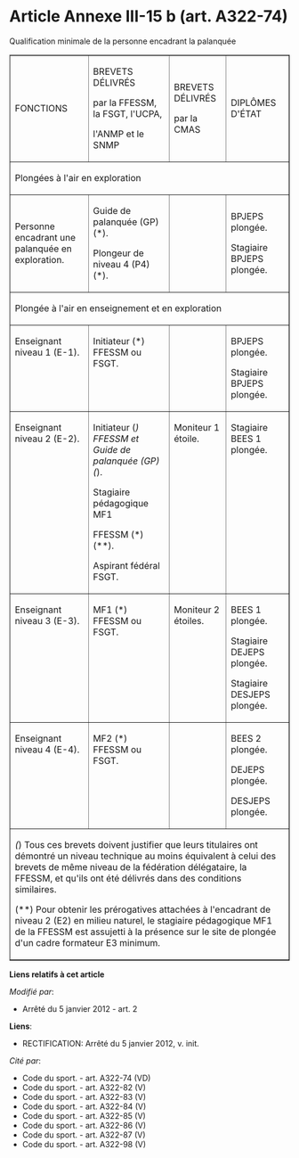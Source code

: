 # Article Annexe III-15 b (art. A322-74)

Qualification minimale de la personne encadrant la palanquée

<table cellpadding="0" border="1" width="680">
  <tbody>
    <tr>
      <td>

FONCTIONS

</td>
      <td>

BREVETS DÉLIVRÉS

par la FFESSM, la FSGT, l'UCPA,

l'ANMP et le SNMP

</td>
      <td>

BREVETS DÉLIVRÉS

par la CMAS

</td>
      <td>

DIPLÔMES D'ÉTAT

</td>
    </tr>
    <tr>
      <td colspan="4">

Plongées à l'air en exploration

</td>
    </tr>
    <tr>
      <td>

Personne encadrant une palanquée en exploration.

</td>
      <td>

Guide de palanquée (GP) (*).

Plongeur de niveau 4 (P4) (*).

</td>
      <td>
      </td><td>

BPJEPS plongée.

Stagiaire BPJEPS plongée.

</td>
    </tr>
    <tr>
      <td colspan="4">

Plongée à l'air en enseignement et en exploration

</td>
    </tr>
    <tr>
      <td valign="top">

Enseignant niveau 1 (E-1).

</td>
      <td valign="top">

Initiateur (*) FFESSM ou FSGT.

</td>
      <td valign="top">
      </td><td valign="top">

BPJEPS plongée.

Stagiaire BPJEPS plongée.

</td>
    </tr>
    <tr>
      <td valign="top">

Enseignant niveau 2 (E-2).

</td>
      <td valign="top">

Initiateur (*) FFESSM et Guide de palanquée (GP) (*).

Stagiaire pédagogique MF1

FFESSM (*) (**).

Aspirant fédéral FSGT.

</td>
      <td valign="top">

Moniteur 1 étoile.

</td>
      <td valign="top">

Stagiaire BEES 1 plongée.

</td>
    </tr>
    <tr>
      <td valign="top">

Enseignant niveau 3 (E-3).

</td>
      <td valign="top">

MF1 (*) FFESSM ou FSGT.

</td>
      <td valign="top">

Moniteur 2 étoiles.

</td>
      <td valign="top">

BEES 1 plongée.

Stagiaire DEJEPS plongée.

Stagiaire DESJEPS plongée.

</td>
    </tr>
    <tr>
      <td valign="top">

Enseignant niveau 4 (E-4).

</td>
      <td valign="top">

MF2 (*) FFESSM ou FSGT.

</td>
      <td valign="top">
      </td><td valign="top">

BEES 2 plongée.

DEJEPS plongée.

DESJEPS plongée.

</td>
    </tr>
    <tr>
      <td colspan="4">

*(*) Tous ces brevets doivent justifier que leurs titulaires ont démontré un niveau technique au moins équivalent à celui des
brevets de même niveau de la fédération délégataire, la FFESSM, et qu'ils ont été délivrés dans des conditions similaires.

(**) Pour obtenir les prérogatives attachées à l'encadrant de niveau 2 (E2) en milieu naturel, le stagiaire pédagogique MF1
de la FFESSM est assujetti à la présence sur le site de plongée d'un cadre formateur E3 minimum.

</td>
    </tr>
  </tbody>
</table>

**Liens relatifs à cet article**

_Modifié par_:

  - Arrêté du 5 janvier 2012 - art. 2

**Liens**:

  - RECTIFICATION: Arrêté du 5 janvier 2012, v. init.

_Cité par_:

  - Code du sport. - art. A322-74 (VD)
  - Code du sport. - art. A322-82 (V)
  - Code du sport. - art. A322-83 (V)
  - Code du sport. - art. A322-84 (V)
  - Code du sport. - art. A322-85 (V)
  - Code du sport. - art. A322-86 (V)
  - Code du sport. - art. A322-87 (V)
  - Code du sport. - art. A322-98 (V)
